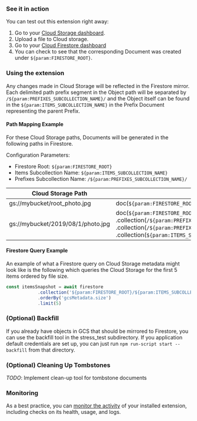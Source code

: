 ### See it in action

You can test out this extension right away:

1. Go to your [Cloud Storage dashboard](https://console.firebase.google.com/u/0/project/${param:PROJECT_ID}/storage).
2. Upload a file to Cloud storage.
3. Go to your [Cloud Firestore dashboard](https://console.firebase.google.com/project/${param:PROJECT_ID}/database/firestore/data)
4. You can check to see that the corresponding Document was created under `${param:FIRESTORE_ROOT}`.

### Using the extension

Any changes made in Cloud Storage will be reflected in the Firestore mirror. Each delimited path prefix segment in the Object path
will be separated by `/${param:PREFIXES_SUBCOLLECTION_NAME}/` and the Object itself can be found in 
the `${param:ITEMS_SUBCOLLECTION_NAME}` in the Prefix Document representing the parent Prefix.

#### Path Mapping Example

For these Cloud Storage paths, Documents will be generated in the following paths in Firestore.

Configuration Parameters:
- Firestore Root: `${param:FIRESTORE_ROOT}`
- Items Subcollection Name: `${param:ITEMS_SUBCOLLECTION_NAME}`
- Prefixes Subcollection Name: `/${param:PREFIXES_SUBCOLLECTION_NAME}/`

| Cloud Storage Path                | Firestore Document Path                                                                                                                                                                                                                                                                           |
| --------------------------------- | ------------------------------------------------------------------------------------------------------------------------------------------------------------------------------------------------------------------------------------------------------------------------------------------------- |
| gs://mybucket/root_photo.jpg      | doc(`${param:FIRESTORE_ROOT}`).collection(`${param:ITEMS_SUBCOLLECTION_NAME}`).doc('root_photo.jpg')                                                                                                                                                                                             |
| gs://mybucket/2019/08/1/photo.jpg | doc(`${param:FIRESTORE_ROOT}`).collection(`/${param:PREFIXES_SUBCOLLECTION_NAME}/`).doc('2019') .collection(`/${param:PREFIXES_SUBCOLLECTION_NAME}/`).doc('08') .collection(`/${param:PREFIXES_SUBCOLLECTION_NAME}/`).doc('1') .collection(`${param:ITEMS_SUBCOLLECTION_NAME}`).doc('photo.jpg') |

#### Firestore Query Example

An example of what a Firestore query on Cloud Storage metadata might look like is the following which queries the
Cloud Storage for the first 5 items ordered by file size.

```JavaScript
const itemsSnapshot = await firestore
            .collection('${param:FIRESTORE_ROOT}/${param:ITEMS_SUBCOLLECTION_NAME}')
            .orderBy('gcsMetadata.size')
            .limit(5)
```

### (Optional) Backfill

If you already have objects in GCS that should be mirrored to Firestore, you can use the backfill tool in the stress_test subdirectory. If you application default credentials are set up, you can just run `npm run-script start -- backfill` from that directory.

### (Optional) Cleaning Up Tombstones

*TODO*: Implement clean-up tool for tombstone documents

### Monitoring

As a best practice, you can [monitor the activity](https://firebase.google.com/docs/extensions/manage-installed-extensions#monitor) of your installed extension, including checks on its health, usage, and logs.
